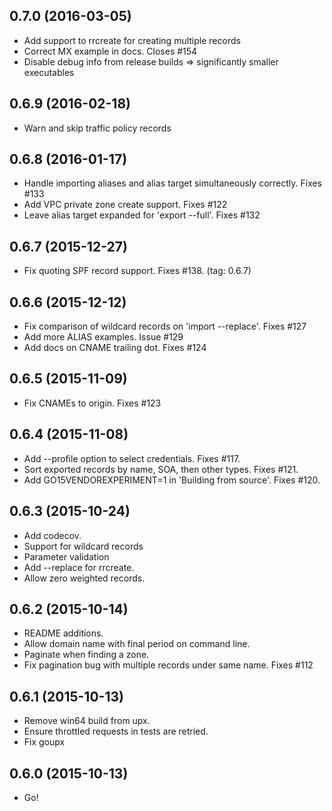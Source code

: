 ## 0.7.0 (2016-03-05)

- Add support to rrcreate for creating multiple records
- Correct MX example in docs. Closes #154
- Disable debug info from release builds => significantly smaller executables

## 0.6.9 (2016-02-18)

- Warn and skip traffic policy records

## 0.6.8 (2016-01-17)

- Handle importing aliases and alias target simultaneously correctly. Fixes #133
- Add VPC private zone create support. Fixes #122
- Leave alias target expanded for 'export --full'. Fixes #132

## 0.6.7 (2015-12-27)

- Fix quoting SPF record support. Fixes #138.  (tag: 0.6.7)

## 0.6.6 (2015-12-12)

- Fix comparison of wildcard records on 'import --replace'. Fixes #127
- Add more ALIAS examples. Issue #129
- Add docs on CNAME trailing dot. Fixes #124

## 0.6.5 (2015-11-09)

- Fix CNAMEs to origin. Fixes #123

## 0.6.4 (2015-11-08)

- Add --profile option to select credentials. Fixes #117.
- Sort exported records by name, SOA, then other types. Fixes #121.
- Add GO15VENDOREXPERIMENT=1 in 'Building from source'. Fixes #120.

## 0.6.3 (2015-10-24)

- Add codecov.
- Support for wildcard records
- Parameter validation
- Add --replace for rrcreate.
- Allow zero weighted records.

## 0.6.2 (2015-10-14)

- README additions.
- Allow domain name with final period on command line.
- Paginate when finding a zone.
- Fix pagination bug with multiple records under same name. Fixes #112

## 0.6.1 (2015-10-13)

- Remove win64 build from upx.
- Ensure throttled requests in tests are retried.
- Fix goupx

## 0.6.0 (2015-10-13)

- Go!
